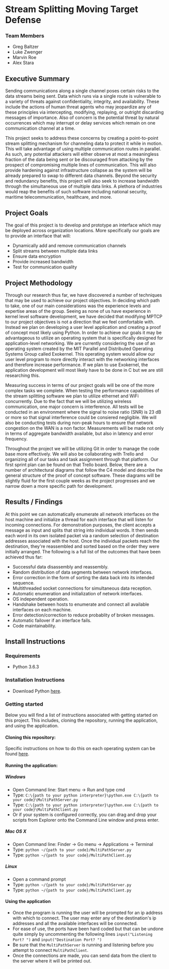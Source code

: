 # Stream Splitting Moving Target Defense
### Team Members
* Greg Baltzer
* Luke Zwenger
* Marvin Roe
* Alex Stara

## Executive Summary
Sending communications along a single channel poses certain risks to the data streams being sent. Data which runs via a single route is vulnerable to a variety of threats against confidentiality, integrity, and availability. These include the actions of human threat agents who may jeopardize any of these principles via intercepting, modifying, replaying, or outright discarding messages of importance. Also of concern is the potential threat by natural occurrences which may interrupt or delay services which remain on one communication channel at a time.

This project seeks to address these concerns by creating a point-to-point stream splitting mechanism for channeling data to protect it while in motion. This will take advantage of using multiple communication routes in parallel. As such, any potential attackers will either observe at most a meaningless fraction of the data being sent or be discouraged from attacking by the prospect of compromising multiple lines of communication. This will also provide hardening against infrastructure collapse as the system will be already prepared to swap to different data channels. Beyond the security and redundancy benefits, this project will also seek to increase bandwidth through the simultaneous use of multiple data links. A plethora of industries would reap the benefits of such software including national security, maritime telecommunication, healthcare, and more.

## Project Goals
The goal of this project is to develop and prototype an interface which may be deployed across organization locations. More specifically our goals are to provide an interface that will: 
 * Dynamically add and remove communication channels
 * Split streams between multiple data links
 * Ensure data encryption
 * Provide increased bandwidth
 * Test for communication quality

## Project Methodology

Through our research thus far, we have discovered a number of techniques that may be used to achieve our project objectives. In deciding which path to take, one of our main considerations was the 
experience levels and expertise areas of the group. Seeing as none of us have experience in kernel level software development, we have decided that modifying MPTCP to our project objectives is not 
a direction that we feel comfortable with. Instead we plan on developing a user level application and creating a proof of concept most likely using Python. In order to achieve our goals
it may be advantageous to utilize an operating system that is specifically designed for application-level networking. We are currently considering the use of an operating system 
created by the MIT Parallel and Distributed Operating Systems Group called Exokernel. This operating system would allow our user level program to more directly interact with the networking 
interfaces and therefore increase performance. If we plan to use Exokernel, the application development will most likely have to be done in C but we are still researching this.

Measuring success in terms of our project goals will be one of the more complex tasks we complete. When testing the performance capabilities of the stream splitting software we plan to utilize ethernet and WiFi concurrently. Due to the fact that we will be utilizing wireless communication, one major concern is interference. All tests will be conducted in an
environment where the signal to noise ratio (SNR) is 23 dB or more so that signal interference could be consiered negligible. We will also be conducting tests during non-peak hours to ensure that network congestion on the WAN is a non factor. Measurements will be made not only in terms of aggregate bandwidth available, but also in latency and error frequency.

Throughout the project we will be utilizing Git in order to manage the code base more effectively. We will also be collaborating with Trello and organizing all of our tasks and task assignment through that platform. Our first sprint plan can be found on that Trello board. 
Below, there are a number of architectural diagrams that follow the C4 model and describe the general structure of the proof of concept software. These diagrams will be slightly fluid for the first couple weeks as the project 
progresses and we narrow down a more specific path for development.

## Results / Findings
At this point we can automatically enumerate all network interfaces on the host machine and initialize a thread for each interface that will listen for incoming connections.
For demonstration purposes, the client accepts a message as input and splits that string into individual words. It then sends each word in its own isolated packet via a random selection
of destination addresses associated with the host. Once the individual packets reach the destination, they're reassembled and sorted based on the order they were initially arranged. The following is a full list of 
the outcomes that have been achieved thus far:

* Successful data disassembly and reassembly.
* Random distribution of data segments between network interfaces.
* Error correction in the form of sorting the data back into its intended sequence.
* Multithreaded socket connections for simultaneous data reception.
* Automatic enumeration and initialization of network interfaces.
* OS independent operation.
* Handshake between hosts to enumerate and connect all available interfaces on each machine.
* Error detection/correction to reduce probablity of broken messages.
* Automatic failover if an interface fails.
* Code maintainability.



## Install Instructions 
### Requirements
* Python 3.6.3

### Installation Instructions
* Download Python [here](https://www.python.org/downloads/).


### Getting started
Below you will find a list of instructions associated with getting started on this project. This includes, cloning the repository, running the application, and using the application. 
#### Cloning this repository:
Specific instructions on how to do this on each operating system can be found [here](https://help.github.com/en/articles/cloning-a-repository).

#### Running the application:
##### Windows
* Open Command line:   Start menu -> Run  and type cmd
* Type:   ```C:\{path to your python interpreter}\python.exe C:\{path to your code}\MultiPathServer.py```
* Type:   ```C:\{path to your python interpreter}\python.exe C:\{path to your code}\MultiPathClient.py```
* Or if your system is configured correctly, you can drag and drop your scripts from Explorer onto the Command Line window and press enter.

##### Mac OS X
* Open Command line: Finder -> Go menu -> Applications -> Terminal
* Type: ```python ~/{path to your code}/MultiPathServer.py```
* Type: ```python ~/{path to your code}/MultiPathClient.py```

##### Linux
* Open a command prompt
* Type: ```python ~/{path to your code}/MultiPathServer.py```
* Type: ```python ~/{path to your code}/MultiPathClient.py```

#### Using the application
* Once the program is running the user will be prompted for an ip address with which to connect. The user may enter any of the destination's ip addresses and all the available interfaces will be connected. 
* For ease of use, the ports have been hard coded but that can be undone quite simply by uncommenting the following lines ```input("Listening Port? ")``` and ```input("Destination Port? ")```
* Be sure that the ```MultiPathServer``` is running and listening before you attempt to connect ```MultiPathClient```.
* Once the connections are made, you can send data from the client to the server where it will be printed out. 